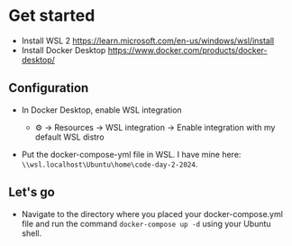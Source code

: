 # Get started

- Install WSL 2 https://learn.microsoft.com/en-us/windows/wsl/install
- Install Docker Desktop https://www.docker.com/products/docker-desktop/

## Configuration

- In Docker Desktop, enable WSL integration

  - ⚙️ → Resources → WSL integration → Enable integration with my default WSL distro

- Put the docker-compose-yml file in WSL. I have mine here: `\\wsl.localhost\Ubuntu\home\code-day-2-2024`.

## Let's go

- Navigate to the directory where you placed your docker-compose.yml file and run the command `docker-compose up -d` using your Ubuntu shell.
